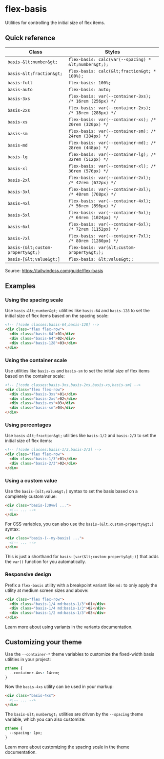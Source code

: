 # flex-basis

Utilities for controlling the initial size of flex items.

## Quick reference

| Class | Styles |
|---|---|
| `basis-&lt;number&gt;` | `flex-basis: calc(var(--spacing) * &lt;number&gt;);` |
| `basis-&lt;fraction&gt;` | `flex-basis: calc(&lt;fraction&gt; * 100%);` |
| `basis-full` | `flex-basis: 100%;` |
| `basis-auto` | `flex-basis: auto;` |
| `basis-3xs` | `flex-basis: var(--container-3xs); /* 16rem (256px) */` |
| `basis-2xs` | `flex-basis: var(--container-2xs); /* 18rem (288px) */` |
| `basis-xs` | `flex-basis: var(--container-xs); /* 20rem (320px) */` |
| `basis-sm` | `flex-basis: var(--container-sm); /* 24rem (384px) */` |
| `basis-md` | `flex-basis: var(--container-md); /* 28rem (448px) */` |
| `basis-lg` | `flex-basis: var(--container-lg); /* 32rem (512px) */` |
| `basis-xl` | `flex-basis: var(--container-xl); /* 36rem (576px) */` |
| `basis-2xl` | `flex-basis: var(--container-2xl); /* 42rem (672px) */` |
| `basis-3xl` | `flex-basis: var(--container-3xl); /* 48rem (768px) */` |
| `basis-4xl` | `flex-basis: var(--container-4xl); /* 56rem (896px) */` |
| `basis-5xl` | `flex-basis: var(--container-5xl); /* 64rem (1024px) */` |
| `basis-6xl` | `flex-basis: var(--container-6xl); /* 72rem (1152px) */` |
| `basis-7xl` | `flex-basis: var(--container-7xl); /* 80rem (1280px) */` |
| `basis-(&lt;custom-property&gt;)` | `flex-basis: var(&lt;custom-property&gt;);` |
| `basis-[&lt;value&gt;]` | `flex-basis: &lt;value&gt;;` |

Source: https://tailwindcss.com/guide/flex-basis

## Examples

### Using the spacing scale

Use `basis-&lt;number&gt;` utilities like `basis-64` and `basis-128` to set the initial size of flex items based on the spacing scale:

```html
<!-- [!code classes:basis-64,basis-128] -->
<div class="flex flex-row">
  <div class="basis-64">01</div>
  <div class="basis-64">02</div>
  <div class="basis-128">03</div>
</div>
```

### Using the container scale

Use utilities like `basis-xs` and `basis-sm` to set the initial size of flex items based on the container scale:

```html
<!-- [!code classes:basis-3xs,basis-2xs,basis-xs,basis-sm] -->
<div class="flex flex-row">
  <div class="basis-3xs">01</div>
  <div class="basis-2xs">02</div>
  <div class="basis-xs">03</div>
  <div class="basis-sm">04</div>
</div>
```

### Using percentages

Use `basis-&lt;fraction&gt;` utilities like `basis-1/2` and `basis-2/3` to set the initial size of flex items:

```html
<!-- [!code classes:basis-1/3,basis-2/3] -->
<div class="flex flex-row">
  <div class="basis-1/3">01</div>
  <div class="basis-2/3">02</div>
</div>
```

### Using a custom value

Use the `basis-[&lt;value&gt;]` syntax to set the basis based on a completely custom value:

```html
<div class="basis-[30vw] ...">
  <!-- ... -->
</div>
```

For CSS variables, you can also use the `basis-(&lt;custom-property&gt;)` syntax:

```html
<div class="basis-(--my-basis) ...">
  <!-- ... -->
</div>
```

This is just a shorthand for `basis-[var(&lt;custom-property&gt;)]` that adds the `var()` function for you automatically.

### Responsive design

Prefix a `flex-basis` utility with a breakpoint variant like `md:` to only apply the utility at medium screen sizes and above:

```html
<div class="flex flex-row">
  <div class="basis-1/4 md:basis-1/3">01</div>
  <div class="basis-1/4 md:basis-1/3">02</div>
  <div class="basis-1/2 md:basis-1/3">03</div>
</div>
```

Learn more about using variants in the variants documentation.

## Customizing your theme

Use the `--container-*` theme variables to customize the fixed-width basis utilities in your project:

```css
@theme {
  --container-4xs: 14rem;
}
```

Now the `basis-4xs` utility can be used in your markup:

```html
<div class="basis-4xs">
  <!-- ... -->
</div>
```

The `basis-&lt;number&gt;` utilities are driven by the `--spacing` theme variable, which you can also customize:

```css
@theme {
  --spacing: 1px;
}
```

Learn more about customizing the spacing scale in the theme documentation. 
